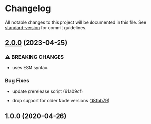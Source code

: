 # Changelog

All notable changes to this project will be documented in this file. See [standard-version](https://github.com/conventional-changelog/standard-version) for commit guidelines.

## [2.0.0](https://github.com/guilhermehn/is-in-hamming-distance/compare/v1.0.0...v2.0.0) (2023-04-25)

### ⚠ BREAKING CHANGES

-   uses ESM syntax.

### Bug Fixes

-   update prerelease script ([61a09cf](https://github.com/guilhermehn/is-in-hamming-distance/commit/61a09cf16c029a3b13cc1107482d7271609d1e17))

-   drop support for older Node versions ([d8fbb79](https://github.com/guilhermehn/is-in-hamming-distance/commit/d8fbb79960a04d813cc0bc1bae5c7988d3255dbb))

## 1.0.0 (2020-04-26)
